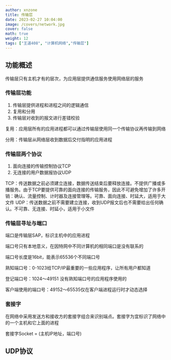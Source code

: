 ```yaml
---
author: xnzone 
title: 传输层 
date: 2023-02-27 10:04:00
image: /covers/network.jpg
cover: false
math: true
weight: 12
tags: ["王道408", "计算机网络","传输层"]
---
```


## 功能概述

传输层只有主机才有的层次，为应用层提供通信服务使用网络层的服务

### 传输层功能

1. 传输层提供进程和进程之间的逻辑通信
2. 复用和分用
3. 传输层对收到的报文进行差错校验


复用：应用层所有的应用进程都可以通过传输层使用同一个传输协议再传输到网络

分用：传输层从网络层收到数据后交付指明的应用进程

### 传输层两个协议

1. 面向连接的传输控制协议TCP
2. 无连接的用户数据报协议UDP




TCP：传送数据之前必须建立连接，数据传送结束后要释放连接。不提供广播或多播服务。由于TCP要提供可靠的面向连接的传输服务，因此不可避免增加了许多开销：确认、流量控制、计时器及连接管理等。可靠、面向连接、时延大，适用于大文件
UDP：传送数据之前不需要建立连接，收到UDP报文后也不需要给出任何确认。不可靠、无连接、时延小，适用于小文件

### 传输层寻址与端口

端口是传输层SAP，标识主机中的应用进程

端口号只有本地意义，在因特网中不同计算机的相同端口是没有联系的

端口号长度是16bit，能表示65536个不同端口号

熟知端口号：0-1023给TCP/IP最重要的一些应用程序，让所有用户都知道

登记端口号：1024～49151 没有熟知端口号的应用程序使用的

客户端使用的端口号：49152～65535仅在客户端进程运行时才动态选择

### 套接字

在网络中采用发送方和接收方的套接字组合来识别端点。套接字为宜标识了网络中的一个主机和它上面的进程

套接字Socket = (主机IP地址，端口号)


## UDP协议

